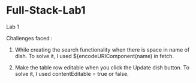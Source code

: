 # Full-Stack-Lab1
Lab 1

Challenges faced :

1) While creating the search functionality when there is space in name of dish.
To solve it, I used ${encodeURIComponent(name) in fetch.

2) Make the table row editable when you click the Update dish button.
To solve it, I used contentEditable = true or false.